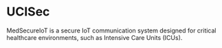 # UCISec
MedSecureIoT is a secure IoT communication system designed for critical healthcare environments, such as Intensive Care Units (ICUs). 
